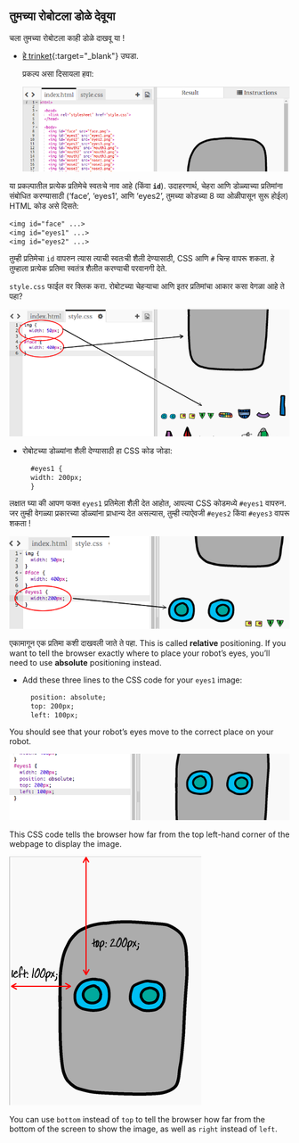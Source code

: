 ## तुमच्या रोबोटला डोळे देवूया

चला तुमच्या रोबोटला काही डोळे दाखवू या !

+ [हे trinket](http://jumpto.cc/web-robot){:target="_blank"} उघडा.
    
    प्रकल्प असा दिसायला हवा:
    
    ![screenshot](images/robot-starter.png)

या प्रकल्पातील प्रत्येक प्रतिमेचे स्वतःचे नाव आहे (किंवा **`id`**). उदाहरणार्थ, चेहरा आणि डोळ्याच्या प्रतिमांना संबोधित करण्यासाठी (‘face’, ‘eyes1’, आणि ‘eyes2’, तुमच्या कोडच्या 8 व्या ओळीपासून सुरू होईल) HTML कोड असे दिसते:

    <img id="face" ...>
    <img id="eyes1" ...>
    <img id="eyes2" ...>
    

तुम्ही प्रतिमेचा `id` वापरुन त्यास त्याची स्वतःची शैली देण्यासाठी, CSS आणि `#` चिन्ह वापरू शकता. हे तुम्हाला प्रत्येक प्रतिमा स्वतंत्र शैलीत करण्याची परवानगी देते.

`style.css` फाईल वर क्लिक करा. रोबोटच्या चेहर्‍याचा आणि इतर प्रतिमांचा आकार कसा वेगळा आहे ते पहा?

![screenshot](images/robot-id.png)

+ रोबोटच्या डोळ्यांना शैली देण्यासाठी हा CSS कोड जोडा:
    
        #eyes1 {
        width: 200px;
        }
        

लक्षात घ्या की आपण फक्त `eyes1` प्रतिमेला शैली देत आहोत, आपल्या CSS कोडमध्ये `#eyes1` वापरुन. जर तुम्ही वेगळ्या प्रकारच्या डोळ्यांना प्राधान्य देत असल्यास, तुम्ही त्याऐवजी `#eyes2` किंवा `#eyes3` वापरू शकता !

![screenshot](images/robot-eyes-width.png)

एकामागून एक प्रतिमा कशी दाखवली जाते ते पहा. This is called **relative** positioning. If you want to tell the browser exactly where to place your robot’s eyes, you’ll need to use **absolute** positioning instead.

+ Add these three lines to the CSS code for your `eyes1` image:
    
        position: absolute;
        top: 200px;
        left: 100px;
        

You should see that your robot’s eyes move to the correct place on your robot.

![screenshot](images/robot-eyes-position.png)

This CSS code tells the browser how far from the top left-hand corner of the webpage to display the image.

![screenshot](images/robot-eyes-position2.png)

You can use `bottom` instead of `top` to tell the browser how far from the bottom of the screen to show the image, as well as `right` instead of `left`.